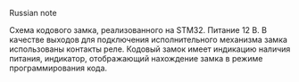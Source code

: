 Russian note

Схема кодового замка, реализованного на STM32.
Питание 12 В. В качестве выходов для подключения исполнительного механизма замка использованы контакты реле. 
Кодовый замок имеет индикацию наличия питания, индикатор, отображающий нахождение замка в режиме программирования кода.
